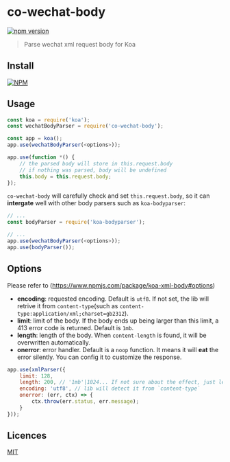 # co-wechat-body

[![npm version](https://badge.fury.io/js/co-wechat-body.svg)](https://badge.fury.io/js/co-wechat-body)

> Parse wechat xml request body for Koa

## Install

[![NPM](https://nodei.co/npm/co-wechat-body.png?downloads=true&downloadRank=true&stars=true)](https://nodei.co/npm/co-wechat-body/)

## Usage

```js
const koa = require('koa');
const wechatBodyParser = require('co-wechat-body');

const app = koa();
app.use(wechatBodyParser(<options>));

app.use(function *() {
    // the parsed body will store in this.request.body
    // if nothing was parsed, body will be undefined
    this.body = this.request.body;
});
```

`co-wechat-body` will carefully check and set `this.request.body`, so it can **intergate** well with other body parsers such as `koa-bodyparser`:

```js
// ...
const bodyParser = require('koa-bodyparser');

// ...
app.use(wechatBodyParser(<options>));
app.use(bodyParser());
```


## Options

Please refer to (https://www.npmjs.com/package/koa-xml-body#options)

- **encoding**: requested encoding. Default is `utf8`. If not set, the lib will retrive it from `content-type`(such as `content-type:application/xml;charset=gb2312`).
- **limit**: limit of the body. If the body ends up being larger than this limit, a 413 error code is returned. Default is `1mb`.
- **length**: length of the body. When `content-length` is found, it will be overwritten automatically.
- **onerror**: error handler. Default is a `noop` function. It means it will **eat** the error silently. You can config it to customize the response.

```js
app.use(xmlParser({
    limit: 128,
    length: 200, // '1mb'|1024... If not sure about the effect, just leave it unspecified
    encoding: 'utf8', // lib will detect it from `content-type`
    onerror: (err, ctx) => {
        ctx.throw(err.status, err.message);
    }
}));
```


## Licences

[MIT](LICENSE)